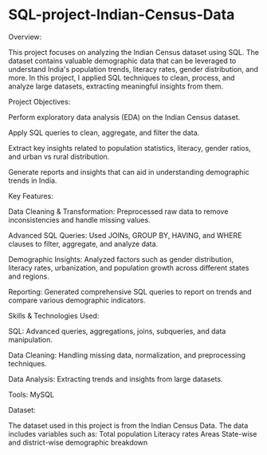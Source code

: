 # SQL-project-Indian-Census-Data
Overview:

This project focuses on analyzing the Indian Census dataset using SQL. The dataset contains valuable demographic data that can be leveraged to understand India's population trends, literacy rates, gender distribution, and more. In this project, I applied SQL techniques to clean, process, and analyze large datasets, extracting meaningful insights from them.

Project Objectives:

Perform exploratory data analysis (EDA) on the Indian Census dataset.

Apply SQL queries to clean, aggregate, and filter the data.

Extract key insights related to population statistics, literacy, gender ratios, and urban vs rural distribution.

Generate reports and insights that can aid in understanding demographic trends in India.

Key Features:

Data Cleaning & Transformation: Preprocessed raw data to remove inconsistencies and handle missing values.

Advanced SQL Queries: Used JOINs, GROUP BY, HAVING, and WHERE clauses to filter, aggregate, and analyze data.

Demographic Insights: Analyzed factors such as gender distribution, literacy rates, urbanization, and population growth across different states and regions.

Reporting: Generated comprehensive SQL queries to report on trends and compare various demographic indicators.


Skills & Technologies Used:

SQL: Advanced queries, aggregations, joins, subqueries, and data manipulation.

Data Cleaning: Handling missing data, normalization, and preprocessing techniques.

Data Analysis: Extracting trends and insights from large datasets.

Tools: MySQL


Dataset:

The dataset used in this project is from the Indian Census Data. The data includes variables such as:
Total population
Literacy rates
Areas
State-wise and district-wise demographic breakdown

